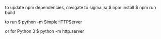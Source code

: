 to update npm dependencies, navigate to sigma.js/
$ npm install
$ npm run build

to run
$ python -m SimpleHTTPServer

or for Python 3
$ python -m http.server
